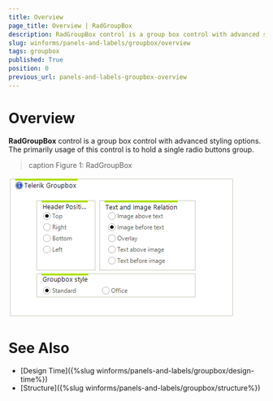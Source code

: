 ```yaml
---
title: Overview
page_title: Overview | RadGroupBox
description: RadGroupBox control is a group box control with advanced styling options.
slug: winforms/panels-and-labels/groupbox/overview
tags: groupbox
published: True
position: 0
previous_url: panels-and-labels-groupbox-overview
---
```


# Overview

__RadGroupBox__ control is a group box control with advanced styling options. The primarily usage of this control is to hold a single radio buttons group.

>caption Figure 1: RadGroupBox
>
![panels-and-labels-groupbox-overview 001](images/panels-and-labels-groupbox-overview001.png)

# See Also

* [Design Time]({%slug winforms/panels-and-labels/groupbox/design-time%})
* [Structure]({%slug winforms/panels-and-labels/groupbox/structure%})